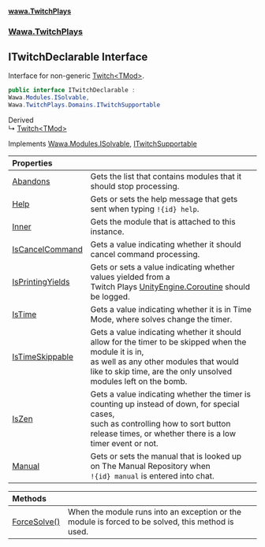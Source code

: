#### [wawa.TwitchPlays](index.md 'index')
### [Wawa.TwitchPlays](Wawa.TwitchPlays.md 'Wawa.TwitchPlays')

## ITwitchDeclarable Interface

Interface for non-generic [Twitch&lt;TMod&gt;](Twitch_TMod_.md 'Wawa.TwitchPlays.Twitch<TMod>').

```csharp
public interface ITwitchDeclarable :
Wawa.Modules.ISolvable,
Wawa.TwitchPlays.Domains.ITwitchSupportable
```

Derived  
&#8627; [Twitch&lt;TMod&gt;](Twitch_TMod_.md 'Wawa.TwitchPlays.Twitch<TMod>')

Implements [Wawa.Modules.ISolvable](https://docs.microsoft.com/en-us/dotnet/api/Wawa.Modules.ISolvable 'Wawa.Modules.ISolvable'), [ITwitchSupportable](ITwitchSupportable.md 'Wawa.TwitchPlays.Domains.ITwitchSupportable')

| Properties | |
| :--- | :--- |
| [Abandons](ITwitchDeclarable.Abandons().md 'Wawa.TwitchPlays.ITwitchDeclarable.Abandons') | Gets the list that contains modules that it should stop processing. |
| [Help](ITwitchDeclarable.Help().md 'Wawa.TwitchPlays.ITwitchDeclarable.Help') | Gets or sets the help message that gets sent when typing `!{id} help`. |
| [Inner](ITwitchDeclarable.Inner().md 'Wawa.TwitchPlays.ITwitchDeclarable.Inner') | Gets the module that is attached to this instance. |
| [IsCancelCommand](ITwitchDeclarable.IsCancelCommand().md 'Wawa.TwitchPlays.ITwitchDeclarable.IsCancelCommand') | Gets a value indicating whether it should cancel command processing. |
| [IsPrintingYields](ITwitchDeclarable.IsPrintingYields().md 'Wawa.TwitchPlays.ITwitchDeclarable.IsPrintingYields') | Gets or sets a value indicating whether values yielded from a<br/>Twitch Plays [UnityEngine.Coroutine](https://docs.microsoft.com/en-us/dotnet/api/UnityEngine.Coroutine 'UnityEngine.Coroutine') should be logged. |
| [IsTime](ITwitchDeclarable.IsTime().md 'Wawa.TwitchPlays.ITwitchDeclarable.IsTime') | Gets a value indicating whether it is in Time Mode, where solves change the timer. |
| [IsTimeSkippable](ITwitchDeclarable.IsTimeSkippable().md 'Wawa.TwitchPlays.ITwitchDeclarable.IsTimeSkippable') | Gets a value indicating whether it should allow for the timer to be skipped when the module it is in,<br/>as well as any other modules that would like to skip time, are the only unsolved modules left on the bomb. |
| [IsZen](ITwitchDeclarable.IsZen().md 'Wawa.TwitchPlays.ITwitchDeclarable.IsZen') | Gets a value indicating whether the timer is counting up instead of down, for special cases,<br/>such as controlling how to sort button release times, or whether there is a low timer event or not. |
| [Manual](ITwitchDeclarable.Manual().md 'Wawa.TwitchPlays.ITwitchDeclarable.Manual') | Gets or sets the manual that is looked up on The Manual Repository when<br/>`!{id} manual` is entered into chat. |

| Methods | |
| :--- | :--- |
| [ForceSolve()](ITwitchDeclarable.ForceSolve().md 'Wawa.TwitchPlays.ITwitchDeclarable.ForceSolve()') | When the module runs into an exception or the module is forced to be solved, this method is used. |
